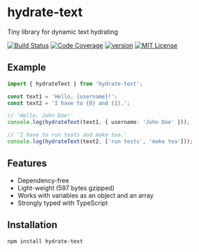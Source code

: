 # hydrate-text
Tiny library for dynamic text hydrating

[![Build Status][build-badge]][build]
[![Code Coverage][coverage-badge]][coverage]
[![version][version-badge]][package]
[![MIT License][license-badge]][license]

[build-badge]: https://github.com/vasilii-kovalev/hydrate-text/workflows/build-test/badge.svg?branch-master
[build]: https://github.com/vasilii-kovalev/hydrate-text/actions?query=workflow%3Abuild-test+branch%3Amaster

[coverage-badge]: https://img.shields.io/codecov/c/github/vasilii-kovalev/hydrate-text.svg
[coverage]: https://codecov.io/github/vasilii-kovalev/hydrate-text

[version-badge]: https://img.shields.io/npm/v/hydrate-text.svg
[package]: https://www.npmjs.com/package/hydrate-text

[license-badge]: https://img.shields.io/npm/l/hydrate-text.svg
[license]: https://github.com/vasilii-kovalev/hydrate-text/blob/master/LICENSE

## Example
```typescript
import { hydrateText } from 'hydrate-text';

const text1 = 'Hello, {username}!';
const text2 = 'I have to {0} and {1}.';

// 'Hello, John Doe!'
console.log(hydrateText(text1, { username: 'John Doe' }));

// 'I have to run tests and make tea.'
console.log(hydrateText(text2, ['run tests', 'make tea']));
```

## Features
* Dependency-free
* Light-weight (597 bytes gzipped)
* Works with variables as an object and an array
* Strongly typed with TypeScript

## Installation
```shell
npm install hydrate-text
```
